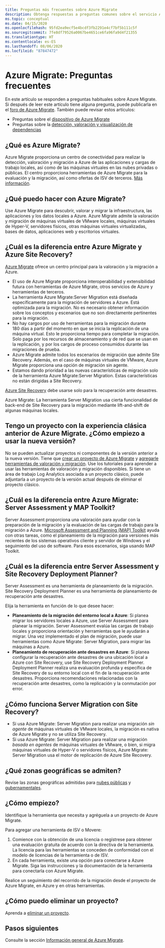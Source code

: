 ```yaml
---
title: Preguntas más frecuentes sobre Azure Migrate
description: Obtenga respuestas a preguntas comunes sobre el servicio Azure Migrate.
ms.topic: conceptual
ms.date: 04/15/2020
ms.openlocfilehash: 95fd2ea9ecf5e4bcdf3fb2291e4cf7bf5b111c5f
ms.sourcegitcommit: 7fe8df79526a0067be4651ce6fa96fa9d4f21355
ms.translationtype: HT
ms.contentlocale: es-ES
ms.lasthandoff: 08/06/2020
ms.locfileid: "87847472"
---
```

# <a name="azure-migrate-common-questions"></a>Azure Migrate: Preguntas frecuentes

En este artículo se responden a preguntas habituales sobre Azure Migrate. Si después de leer este artículo tiene alguna pregunta, puede publicarla en el [ foro de Azure Migrate](https://aka.ms/AzureMigrateForum). También puede revisar estos artículos:

- Preguntas sobre el [dispositivo de Azure Migrate](common-questions-appliance.md)
- Preguntas sobre la [detección, valoración y visualización de dependencias](common-questions-discovery-assessment.md)

## <a name="what-is-azure-migrate"></a>¿Qué es Azure Migrate?

Azure Migrate proporciona un centro de conectividad para realizar la detección, valoración y migración a Azure de las aplicaciones y cargas de trabajo locales, así como de las máquinas virtuales en las nubes privadas o públicas. El centro proporciona herramientas de Azure Migrate para la evaluación y la migración, así como ofertas de ISV de terceros. [Más información](migrate-services-overview.md).

## <a name="what-can-i-do-with-azure-migrate"></a>¿Qué puedo hacer con Azure Migrate?

Use Azure Migrate para descubrir, valorar y migrar la infraestructura, las aplicaciones y los datos locales a Azure. Azure Migrate admite la valoración y migración de máquinas virtuales de VMware locales, máquinas virtuales de Hyper-V, servidores físicos, otras máquinas virtuales virtualizadas, bases de datos, aplicaciones web y escritorios virtuales. 

## <a name="whats-the-difference-between-azure-migrate-and-azure-site-recovery"></a>¿Cuál es la diferencia entre Azure Migrate y Azure Site Recovery?

[Azure Migrate](migrate-services-overview.md) ofrece un centro principal para la valoración y la migración a Azure. 

- El uso de Azure Migrate proporciona interoperabilidad y extensibilidad futura con herramientas de Azure Migrate, otros servicios de Azure y herramientas de terceros.
- La herramienta Azure Migrate:Server Migration está diseñada específicamente para la migración de servidores a Azure. Está optimizada para la migración. No es necesario obtener información sobre los conceptos y escenarios que no son directamente pertinentes para la migración. 
- No hay cargos por uso de herramientas para la migración durante 180 días a partir del momento en que se inicia la replicación de una máquina virtual. Esto le proporciona tiempo para completar la migración. Solo paga por los recursos de almacenamiento y de red que se usan en la replicación, y por los cargos de proceso consumidos durante las migraciones de prueba.
- Azure Migrate admite todos los escenarios de migración que admite Site Recovery. Además, en el caso de máquinas virtuales de VMware, Azure Migrate proporciona una opción de migración sin agente.
- Estamos dando prioridad a las nuevas características de migración solo de la herramienta Azure Migrate:Server Migration. Estas características no están dirigidas a Site Recovery.

[Azure Site Recovery](../site-recovery/site-recovery-overview.md) debe usarse solo para la recuperación ante desastres.

Azure Migrate: La herramienta Server Migration usa cierta funcionalidad de back-end de Site Recovery para la migración mediante lift-and-shift de algunas máquinas locales.

## <a name="i-have-a-project-with-the-previous-classic-experience-of-azure-migrate-how-do-i-start-using-the-new-version"></a>Tengo un proyecto con la experiencia clásica anterior de Azure Migrate. ¿Cómo empiezo a usar la nueva versión?

No se pueden actualizar proyectos ni componentes de la versión anterior a la nueva versión. Tiene que [crear un proyecto de Azure Migrate](create-manage-projects.md) y [agregarle herramientas de valoración y migración](how-to-add-tool-first-time.md). Use los tutoriales para aprender a usar las herramientas de valoración y migración disponibles. Si tiene un área de trabajo Log Analytics asociada a un proyecto clásico, puede adjuntarla a un proyecto de la versión actual después de eliminar el proyecto clásico.

## <a name="whats-the-difference-between-azure-migrate-server-assessment-and-the-map-toolkit"></a>¿Cuál es la diferencia entre Azure Migrate: Server Assessment y MAP Toolkit?

Server Assessment proporciona una valoración para ayudar con la preparación de la migración y la evaluación de las cargas de trabajo para la migración a Azure. [Microsoft Assessment and Planning (MAP) Toolkit](https://www.microsoft.com/download/details.aspx?id=7826) ayuda con otras tareas, como el planeamiento de la migración para versiones más recientes de los sistemas operativos cliente y servidor de Windows y el seguimiento del uso de software. Para esos escenarios, siga usando MAP Toolkit.

## <a name="whats-the-difference-between-server-assessment-and-the-site-recovery-deployment-planner"></a>¿Cuál es la diferencia entre Server Assessment y Site Recovery Deployment Planner?

Server Assessment es una herramienta de planeamiento de la migración. Site Recovery Deployment Planner es una herramienta de planeamiento de recuperación ante desastres.

Elija la herramienta en función de lo que desee hacer:

- **Planeamiento de la migración del entorno local a Azure**: Si planea migrar los servidores locales a Azure, use Server Assessment para planear la migración. Server Assessment evalúa las cargas de trabajo locales y proporciona orientación y herramientas que le ayudarán a migrar. Una vez implementado el plan de migración, puede usar herramientas como Azure Migrate: Server Migration, para migrar las máquinas a Azure.
- **Planeamiento de recuperación ante desastres en Azure**: Si planea configurar la recuperación ante desastres de una ubicación local a Azure con Site Recovery, use Site Recovery Deployment Planner. Deployment Planner realiza una evaluación profunda y específica de Site Recovery de su entorno local con el fin de la recuperación ante desastres. Proporciona recomendaciones relacionadas con la recuperación ante desastres, como la replicación y la conmutación por error.

## <a name="how-does-server-migration-work-with-site-recovery"></a>¿Cómo funciona Server Migration con Site Recovery?

- Si usa Azure Migrate: Server Migration para realizar una migración *sin agente* de máquinas virtuales de VMware locales, la migración es nativa de Azure Migrate y no se utiliza Site Recovery.
- Si usa Azure Migrate: Server Migration para realizar una migración *basada en agentes* de máquinas virtuales de VMware, o bien, si migra máquinas virtuales de Hyper-V o servidores físicos, Azure Migrate: Server Migration usa el motor de replicación de Azure Site Recovery.

## <a name="which-geographies-are-supported"></a>¿Qué zonas geográficas se admiten?

Revise las zonas geográficas admitidas para [nubes públicas](migrate-support-matrix.md#supported-geographies-public-cloud) y [gubernamentales](migrate-support-matrix.md#supported-geographies-azure-government).

## <a name="how-do-i-get-started"></a>¿Cómo empiezo?

Identifique la herramienta que necesita y agréguela a un proyecto de Azure Migrate. 

Para agregar una herramienta de ISV o Movere:

1. Comience con la obtención de una licencia o regístrese para obtener una evaluación gratuita de acuerdo con la directiva de la herramienta. La licencia para las herramientas se conceden de conformidad con el modelo de licencias de la herramienta o de ISV.
2. En cada herramienta, existe una opción para conectarse a Azure Migrate. Siga las instrucciones y la documentación de la herramienta para conectarla con Azure Migrate.

Realice un seguimiento del recorrido de la migración desde el proyecto de Azure Migrate, en Azure y en otras herramientas.

## <a name="how-do-i-delete-a-project"></a>¿Cómo puedo eliminar un proyecto?

Aprenda a [eliminar un proyecto](how-to-delete-project.md). 

## <a name="next-steps"></a>Pasos siguientes

Consulte la sección [Información general de Azure Migrate](migrate-services-overview.md).
